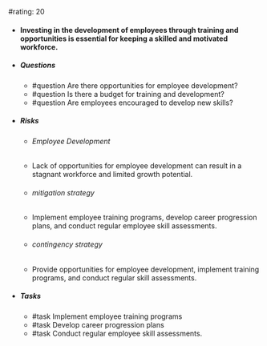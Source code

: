 #rating: 20
- #### Investing in the development of employees through training and opportunities is essential for keeping a skilled and motivated workforce.
- ##### Questions
  - #question Are there opportunities for employee development?
  - #question Is there a budget for training and development?
  - #question Are employees encouraged to develop new skills?
- ##### Risks

  - ###### Employee Development
  - Lack of opportunities for employee development can result in a stagnant workforce and limited growth potential.
  - ###### mitigation strategy
  - Implement employee training programs, develop career progression plans, and conduct regular employee skill assessments.
  - ###### contingency strategy
  - Provide opportunities for employee development, implement training programs, and conduct regular skill assessments.
- ##### Tasks
  - #task Implement employee training programs
  - #task  Develop career progression plans
  - #task  Conduct regular employee skill assessments.


